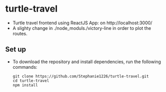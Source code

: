 # turtle-travel
* Turtle travel frontend using ReactJS App: on http://localhost:3000/
* A slighty change in ./node_moduls./victory-line in order to plot the routes.

## Set up
- To download the repository and install dependencies, run the following commands:
    ```
    git clone https://github.com/Stephanie1226/turtle-travel.git
    cd turtle-travel
    npm install
    ```
 
